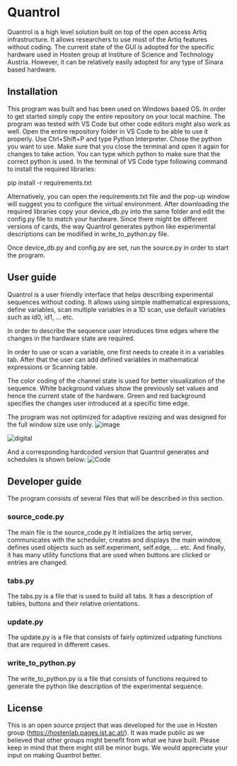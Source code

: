 # Quantrol

Quantrol is a high level solution built on top of the open access Artiq infrastructure. It allows researchers to use most of the Artiq features without coding.
The current state of the GUI is adopted for the specific hardware used in Hosten group at Institure of Science and Technology Austria. However, it can be relatively easily adopted for any type of Sinara based hardware.

## Installation

This program was built and has been used on Windows based OS. 
In order to get started simply copy the entire repository on your local machine. The program was tested with VS Code but other code editors might also work as well. Open the entire repository folder in VS Code to be able to use it properly.
Use Ctrl+Shift+P and type Python Interpreter. Chose the python you want to use. Make sure that you close the terminal and open it again for changes to take action. You can type which python to make sure that the correct python is used.
In the terminal of VS Code type following command to install the required libraries:

pip install -r requirements.txt

Alternatively, you can open the requirements.txt file and the pop-up window will suggest you to configure the virtual environment. After downloading the required libraries copy your device_db.py into the same folder and edit the config.py file to match your hardware. Since there might be different versions of cards, the way Quantrol generates python like experimental descriptions can be modified in write_to_python.py file.

Once device_db.py and config.py are set, run the source.py in order to start the program.

## User guide
Quantrol is a user friendly interface that helps describing experimental sequences without coding. 
It allows using simple mathematical expressions, define variables, scan multiple variables in a 1D scan, use default variables such as id0, id1, ... etc.

In order to describe the sequence user introduces time edges where the changes in the hardware state are required. 

In order to use or scan a variable, one first needs to create it in a variables tab. After that the user can add defined variables in mathematical expressions or Scanning table.

The color coding of the channel state is used for better visualization of the sequence. White background values show the previously set values and hence the current state of the hardware. Green and red background specifies the changes user introduced at a specific time edge.

The program was not optimized for adaptive resizing and was designed for the full window size use only.
![image](https://github.com/user-attachments/assets/77d4592d-d760-41c6-a12e-1dfd2940d377)

![digital](https://github.com/user-attachments/assets/49c4bad1-39ee-48b5-829e-0a4c9cdb46df)


And a corresponding hardcoded version that Quantrol generates and schedules is shown below:
![Code](https://github.com/user-attachments/assets/7194862f-944f-466b-b695-9390eb0d1008)


## Developer guide
The program consists of several files that will be described in this section. 

### source_code.py
The main file is the source_code.py It initializes the artiq server, communicates with the scheduler, creates and displays the main window, defines used objects such as self.experiment, self.edge, ... etc. And finally, it has many utility functions that are used when buttons are clicked or entries are changed.
### tabs.py
The tabs.py is a file that is used to build all tabs. It has a description of tables, buttons and their relative orientations. 
### update.py
The update.py is a file that consists of fairly optimized udpating functions that are required in different cases. 
### write_to_python.py
The write_to_python.py is a file that consists of functions required to generate the python like description of the experimental sequence.

## License
This is an open source project that was developed for the use in Hosten group (https://hostenlab.pages.ist.ac.at/). It was made public as we believed that other groups might benefit from what we have built.
Please keep in mind that there might still be minor bugs. We would appreciate your input on making Quantrol better.
